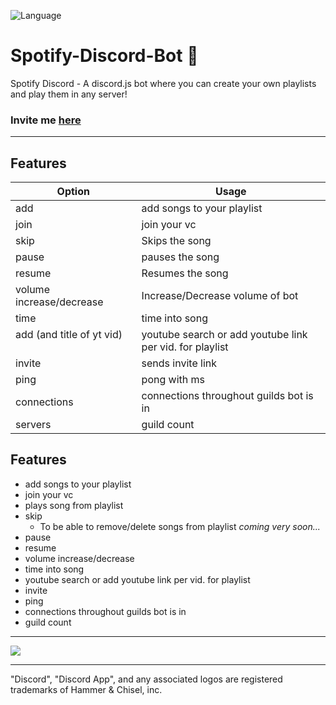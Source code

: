 ![Language](https://img.shields.io/badge/license-MIT-brightgreen.svg?style=flat-square)

<!-- ![Banner](https://d235mwrq2dn9n5.cloudfront.net/wp-content/uploads/2016/05/02111544/spotify-260516.jpg) -->
# Spotify-Discord-Bot 🎵
Spotify Discord - A discord.js bot where you can create your own playlists and play them in any server!
### Invite me [here](https://discordapp.com/oauth2/authorize?client_id=224495611741863936&scope=bot&permissions=37088320)


---
<!--"Discord", "Discord App", and any associated logos are registered trademarks of Hammer & Chisel, inc. -->

## Features
| Option        | Usage         |
| ------------- |---------------|
| add           | add songs to your playlist |
| join          | join your vc               |
| skip          | Skips the song             |
| pause        | pauses the song     |
| resume         | Resumes the song      |
| volume increase/decrease       | Increase/Decrease volume of bot   |
| time       | time into song   |
| add (and title of yt vid)       | youtube search or add youtube link per vid. for playlist   |
| invite      | sends invite link   |
| ping      | pong with ms   |
| connections      | connections throughout guilds bot is in   |
| servers      | guild count   |

## Features
- add songs to your playlist
- join your vc
- plays song from playlist
- skip
   * To be able to remove/delete songs from playlist *coming very soon...*
- pause
- resume
- volume increase/decrease
- time into song
- youtube search or add youtube link per vid. for playlist
- invite
- ping
- connections throughout guilds bot is in
- guild count


---

 <!--<a href="https://discord.gg/TCkRRTb"><img src="https://discordapp.com/api/guilds/271071483349041154/widget.png?style=banner2" alt="Discord server"></a> -->
 [![](https://discordapp.com/api/guilds/271071483349041154/embed.png?style=banner2)](https://discord.gg/TCkRRTb)
 
 ---
 "Discord", "Discord App", and any associated logos are registered trademarks of Hammer & Chisel, inc.

